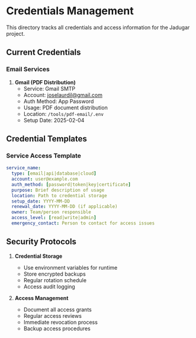 # Credentials Management

This directory tracks all credentials and access information for the Jadugar project.

## Current Credentials

### Email Services
1. **Gmail (PDF Distribution)**
   - Service: Gmail SMTP
   - Account: joselaurdil@gmail.com
   - Auth Method: App Password
   - Usage: PDF document distribution
   - Location: `/tools/pdf-email/.env`
   - Setup Date: 2025-02-04

## Credential Templates

### Service Access Template
```yaml
service_name:
  type: [email|api|database|cloud]
  account: user@example.com
  auth_method: [password|token|key|certificate]
  purpose: Brief description of usage
  location: Path to credential storage
  setup_date: YYYY-MM-DD
  renewal_date: YYYY-MM-DD (if applicable)
  owner: Team/person responsible
  access_level: [read|write|admin]
  emergency_contact: Person to contact for access issues
```

## Security Protocols

1. **Credential Storage**
   - Use environment variables for runtime
   - Store encrypted backups
   - Regular rotation schedule
   - Access audit logging

2. **Access Management**
   - Document all access grants
   - Regular access reviews
   - Immediate revocation process
   - Backup access procedures
